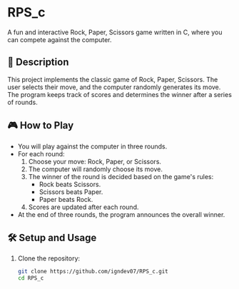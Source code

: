 # RPS_c

A fun and interactive Rock, Paper, Scissors game written in C, where you can compete against the computer.

## 📜 Description

This project implements the classic game of Rock, Paper, Scissors. The user selects their move, and the computer randomly generates its move. The program keeps track of scores and determines the winner after a series of rounds.

## 🎮 How to Play

- You will play against the computer in three rounds.
- For each round:
  1. Choose your move: Rock, Paper, or Scissors.
  2. The computer will randomly choose its move.
  3. The winner of the round is decided based on the game's rules:
     - Rock beats Scissors.
     - Scissors beats Paper.
     - Paper beats Rock.
  4. Scores are updated after each round.
- At the end of three rounds, the program announces the overall winner.

## 🛠️ Setup and Usage

1. Clone the repository:
   ```bash
   git clone https://github.com/igndev07/RPS_c.git
   cd RPS_c
